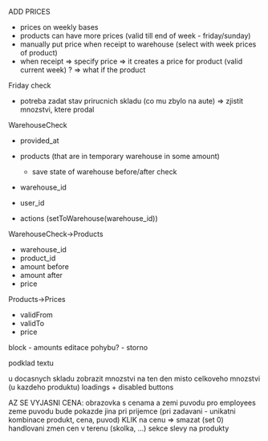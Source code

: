 ADD PRICES
- prices on weekly bases
- products can have more prices (valid till end of week - friday/sunday)
- manually put price when receipt to warehouse (select with week prices of product)
- when receipt => specify price => it creates a price for product (valid current week) ? => what if the product 

Friday check
- potreba zadat stav prirucnich skladu (co mu zbylo na aute) => zjistit mnozstvi, ktere prodal

WarehouseCheck
- provided_at
- products (that are in temporary warehouse in some amount)
  - save state of warehouse before/after check
- warehouse_id
- user_id

- actions (setToWarehouse(warehouse_id))

WarehouseCheck->Products
- warehouse_id
- product_id
- amount before
- amount after
- price


Products->Prices
- validFrom
- validTo
- price


block - amounts
editace pohybu? - storno

podklad textu

u docasnych skladu zobrazit mnozstvi na ten den misto celkoveho mnozstvi (u kazdeho produktu)
loadings + disabled buttons


AZ SE VYJASNI CENA:
obrazovka s cenama a zemi puvodu pro employees
zeme puvodu bude pokazde jina pri prijemce (pri zadavani - unikatni kombinace produkt, cena, puvod)
KLIK na cenu => smazat (set 0)
handlovani zmen cen v terenu (skolka, ...) sekce slevy na produkty
